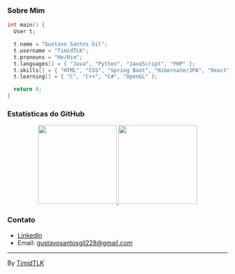 ### **Sobre Mim**
```cpp
int main() {
  User t;

  t.name = "Gustavo Santos Gil";
  t.username = "TimidTLK";
  t.pronouns = "He/Him";
  t.languages[] = { "Java", "Python", "JavaScript", "PHP" };
  t.skills[] = { "HTML", "CSS", "Spring Boot", "Hibernate/JPA", "React" };
  t.learning[] = { "C", "C++", "C#", "OpenGL" };

  return 0;
}
```

### **Estatísticas do GitHub**

<div align="center">
  <a href="https://github.com/TimidTLK">
    <img height="180em" src="https://github-readme-stats.vercel.app/api?username=timidtlk&show_icons=true&theme=dracula&include_all_commits=true&count_private=true"/>
    <img height="180em" src="https://github-readme-stats.vercel.app/api/top-langs/?username=timidtlk&layout=donut&theme=dracula"/>
  </a>
</div>

### **Contato**

- [LinkedIn](https://www.linkedin.com/in/gustavo-santos-gil-2b1b2a1b5/)
- Email: gustavosantosgil228@gmail.com

---

By [TimidTLK](https://github.com/TimidTLK)

